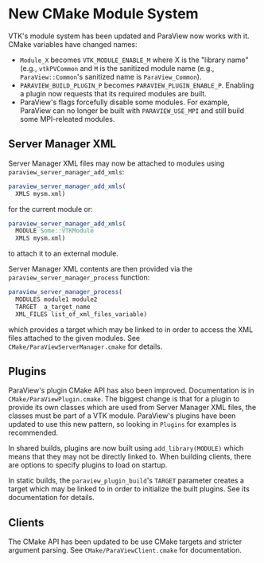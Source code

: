 # New CMake Module System

VTK's module system has been updated and ParaView now works with it. CMake
variables have changed names:

  - `Module_X` becomes `VTK_MODULE_ENABLE_M` where X is the "library name"
    (e.g., `vtkPVCommon` and `M` is the sanitized module name (e.g.,
    `ParaView::Common`'s sanitized name is `ParaView_Common`).
  - `PARAVIEW_BUILD_PLUGIN_P` becomes `PARAVIEW_PLUGIN_ENABLE_P`. Enabling a
    plugin now requests that its required modules are built.
  - ParaView's flags forcefully disable some modules. For example, ParaView
    can no longer be built with `PARAVIEW_USE_MPI` and still build some
    MPI-releated modules.

## Server Manager XML

Server Manager XML files may now be attached to modules using
`paraview_server_manager_add_xmls`:

```cmake
paraview_server_manager_add_xmls(
  XMLS mysm.xml)
```

for the current module or:

```cmake
paraview_server_manager_add_xmls(
  MODULE Some::VTKModule
  XMLS mysm.xml)
```

to attach it to an external module.

Server Manager XML contents are then provided via the
`paraview_server_manager_process` function:

```cmake
paraview_server_manager_process(
  MODULES module1 module2
  TARGET  a_target_name
  XML_FILES list_of_xml_files_variable)
```

which provides a target which may be linked to in order to access the XML files
attached to the given modules. See `CMake/ParaViewServerManager.cmake` for
details.

## Plugins

ParaView's plugin CMake API has also been improved. Documentation is in
`CMake/ParaViewPlugin.cmake`. The biggest change is that for a plugin to
provide its own classes which are used from Server Manager XML files, the
classes must be part of a VTK module. ParaView's plugins have been updated to
use this new pattern, so looking in `Plugins` for examples is recommended.

In shared builds, plugins are now built using `add_library(MODULE)` which
means that they may not be directly linked to. When building clients, there
are options to specify plugins to load on startup.

In static builds, the `paraview_plugin_build`'s `TARGET` parameter creates a
target which may be linked to in order to initialize the built plugins. See
its documentation for details.

## Clients

The CMake API has been updated to be use CMake targets and stricter argument
parsing. See `CMake/ParaViewClient.cmake` for documentation.
